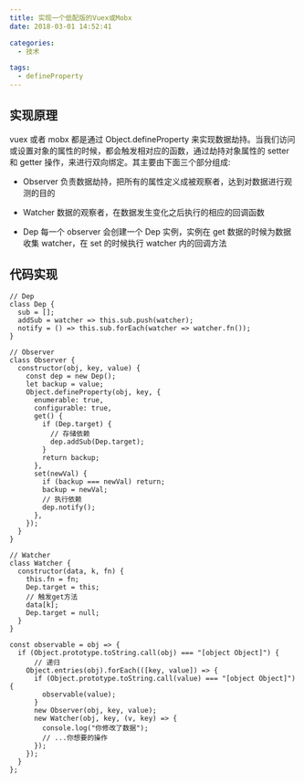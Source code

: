 ```yaml
---
title: 实现一个低配版的Vuex或Mobx
date: 2018-03-01 14:52:41

categories:
  - 技术

tags:
  - defineProperty
---
```


## 实现原理

vuex 或者 mobx 都是通过 Object.defineProperty 来实现数据劫持。当我们访问或设置对象的属性的时候，都会触发相对应的函数，通过劫持对象属性的 setter 和 getter 操作，来进行双向绑定。其主要由下面三个部分组成:

- Observer 负责数据劫持，把所有的属性定义成被观察者，达到对数据进行观测的目的

- Watcher 数据的观察者，在数据发生变化之后执行的相应的回调函数

- Dep 每一个 observer 会创建一个 Dep 实例，实例在 get 数据的时候为数据收集 watcher，在 set 的时候执行 watcher 内的回调方法

## 代码实现

```
// Dep
class Dep {
  sub = [];
  addSub = watcher => this.sub.push(watcher);
  notify = () => this.sub.forEach(watcher => watcher.fn());
}

// Observer
class Observer {
  constructor(obj, key, value) {
    const dep = new Dep();
    let backup = value;
    Object.defineProperty(obj, key, {
      enumerable: true,
      configurable: true,
      get() {
        if (Dep.target) {
          // 存储依赖
          dep.addSub(Dep.target);
        }
        return backup;
      },
      set(newVal) {
        if (backup === newVal) return;
        backup = newVal;
        // 执行依赖
        dep.notify();
      },
    });
  }
}

// Watcher
class Watcher {
  constructor(data, k, fn) {
    this.fn = fn;
    Dep.target = this;
    // 触发get方法
    data[k];
    Dep.target = null;
  }
}

const observable = obj => {
  if (Object.prototype.toString.call(obj) === "[object Object]") {
      // 递归
    Object.entries(obj).forEach(([key, value]) => {
      if (Object.prototype.toString.call(value) === "[object Object]") {
        observable(value);
      }
      new Observer(obj, key, value);
      new Watcher(obj, key, (v, key) => {
        console.log("你修改了数据");
        // ...你想要的操作
      });
    });
  }
};
```
